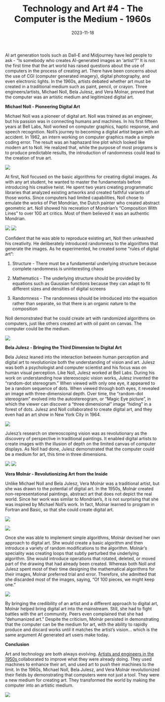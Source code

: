 ﻿---
title: "Technology and Art #4 - The Computer is the Medium - 1960s"
date: "2023-11-18"
description: "Tech Support's Technology and Art, #4"
thumbnail: "/static/images/blog/nov18_23/NollWork.png"
---


AI art generation tools such as Dall-E and Midjourney have led people to ask - “Is somebody who creates AI-generated images an ‘artist’?” It is not the first time that the art world has raised questions about the use of computers in the process of creating art. There have been concerns about the use of CGI (computer generated imagery), digital photography, and even electronic lights. In the 1960s, artists debated whether art must be created in a traditional medium such as paint, pencil, or crayon. Three engineers/artists, Michael Noll, Bela Julesz, and Vera Molnar, proved that the computer was an artistic medium and legitimized digital art.


**Michael Noll - Pioneering Digital Art**

Michael Noll was a pioneer of digital art. Noll was trained as an engineer, but his passion was in connecting humans and machines. In his first fifteen years at Bell Labs, Noll worked on computer graphics, haptic response, and speech recognition. Noll’s journey to becoming a digital artist began with an accident. In 1962, an intern working on computer graphics made a simple coding error. The result was an haphazard line plot which looked like modern art to Noll. He realized that, while the purpose of most programs is to produce predictable results, the introduction of randomness could lead to the creation of true art.

![](/static/images/blog/nov18_23/NollPhoto.jpg)


At first, Noll focused on the basic algorithms for creating digital images. As with any art student, he wanted to master the fundamentals before introducing his creative twist. He spent two years creating programmatic libraries that analyzed existing artworks and created faithful variants of those works. Since computers had limited capabilities, Noll chose to emulate the works of Piet Mondrian, the Dutch painter who created abstract geometric art. Noll showed his recreation of Mondrian’s “Composition With Lines” to over 100 art critics. Most of them believed it was an authentic Mondrian.

![](/static/images/blog/nov18_23/Mondrian-Composition.webp)
![](/static/images/blog/nov18_23/Noll-Composition.webp)

Confident that he was able to reproduce existing art, Noll then unleashed his creativity. He deliberately introduced randomness to the algorithms that generate the images. As he experimented, he created some “rules of digital art”:

1. Structure - There must be a fundamental underlying structure because complete randomness is uninteresting chaos

2. Mathematics - The underlying structure should be provided by equations such as Gaussian functions because they can adapt to fit different sizes and densities of digital screens

3. Randomness - The randomness should be introduced into the equation rather than separate, so that there is an organic nature to the composition


Noll demonstrated that he could create art with randomized algorithms on computers, just like others created art with oil paint on canvas. The computer could be the medium.

![](/static/images/blog/nov18_23/NollArt.jpg)

**Bela Julesz - Bringing the Third Dimension to Digital Art**

Bela Julesz leaned into the interaction between human perception and digital art to revolutionize both the understanding of vision and art. Julesz was both a psychologist and computer scientist and his focus was on human visual perception. Like Noll, Julesz worked at Bell Labs. During his work on understanding how stereoscopic vision works, Julesz invented the “random-dot stereogram.” When viewed with only one eye, it appeared to be a random sequence of dots. When viewed through both eyes, it revealed an image with three-dimensional depth. Over time, the “random-dot stereogram” evolved into the autostereogram, or “Magic Eye picture”, in which the viewer can discover a “three dimensional” image “hiding” in a forest of dots. Julesz and Noll collaborated to create digital art, and they even had an art show in New York City in 1964. 

![](/static/images/blog/nov18_23/Béla_Julez.jpg)

Julesz’s research on stereoscoping vision was as revolutionary as the discovery of perspective in traditional paintings. It enabled digital artists to create images with the illusion of depth on the limited canvas of computer displays. As Noll had done, Julesz demonstrated that the computer could be a medium for art, this time in three dimensions. 

![](/static/images/blog/nov18_23/stereogram.jpg)
![](/static/images/blog/nov18_23/AutoStereogram.png)




**Vera Molnár - Revolutionizing Art from the Inside**

Unlike Michael Noll and Bela Julesz, Vera Molnár was a traditional artist, but she was drawn to the potential of digital art. In the 1950s, Molnár created non-representational paintings, abstract art that does not depict the real world. Since her work was similar to Mondrian’s, it is not surprising that she was inspired by Michael Noll’s work. In fact, Molnar learned to program in Fortran and Basic, so that she could create digital art. 

![](/static/images/blog/nov18_23/vera-molnar.webp)

![](/static/images/blog/nov18_23/Molnar-early.jpg)


Once she was able to implement simple algorithms, Molnár devised her own approach to digital art. She would create a basic algorithm and then introduce a variety of random modifications to the algorithm. Molnár’s speciality was creating loops that subtly perturbed the underlying algorithm. She would introduce operations that rotated, deleted, or moved part of the drawing that had already been created. Whereas both Noll and Julesz spent most of their time designing the mathematical algorithms for their images, Molnár preferred trial and error. Therefore, she admitted that she discarded most of the images, saying, “Of 100 pieces, we might keep one.” 


![](/static/images/blog/nov18_23/MolnarDigital.webp)

By bringing the credibility of an artist and a different approach to digital art, Molnár helped bring digital art into the mainstream. Still, she had to fight battles with the art community. Peers even complained that she had “dehumanized art.” Despite the criticism, Molnár persisted in demonstrating that the computer can be the medium for art, with the ability to rapidly produce and discard works until it matches the artist’s vision… which is the same argument AI generated art users make today. 


**Conclusion**

Art and technology are both always evolving. <a href=Computer_Art_1950s>Artists and engineers in the 1950s </a> collaborated to improve what they were already doing. They used machines to enhance their art, and used art to push their machines to the limit. In the 1960s, Michael Noll, Bela Julesz, and Vera Molnár revolutionized their fields by demonstrating that computers were not just a tool. They were a new medium for creating art. They transformed the world by making the computer into an artistic medium.


![](/static/images/blog/nov18_23/Conclusion.jpg)
